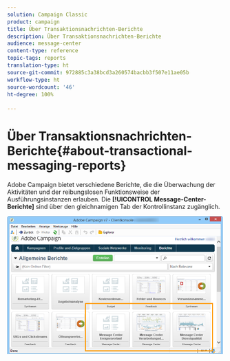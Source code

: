 ```yaml
---
solution: Campaign Classic
product: campaign
title: Über Transaktionsnachrichten-Berichte
description: Über Transaktionsnachrichten-Berichte
audience: message-center
content-type: reference
topic-tags: reports
translation-type: ht
source-git-commit: 972885c3a38bcd3a260574bacbb3f507e11ae05b
workflow-type: ht
source-wordcount: '46'
ht-degree: 100%

---
```



# Über Transaktionsnachrichten-Berichte{#about-transactional-messaging-reports}

Adobe Campaign bietet verschiedene Berichte, die die Überwachung der Aktivitäten und der reibungslosen Funktionsweise der Ausführungsinstanzen erlauben. Die **[!UICONTROL Message-Center-Berichte]** sind über den gleichnamigen Tab der Kontrollinstanz zugänglich.

![](assets/messagecenter_reporting_002.png)

